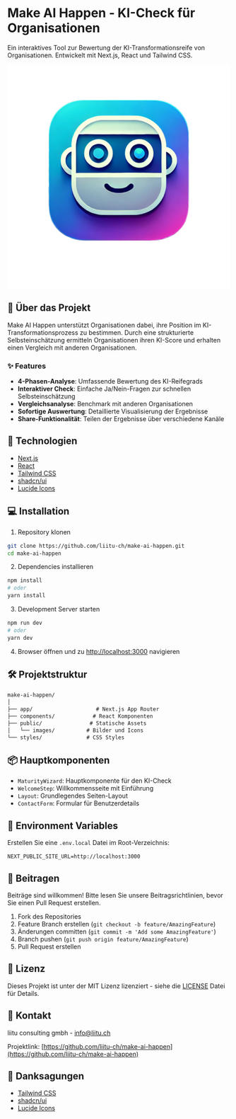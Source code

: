 # Make AI Happen - KI-Check für Organisationen

Ein interaktives Tool zur Bewertung der KI-Transformationsreife von Organisationen. Entwickelt mit Next.js, React und Tailwind CSS.

![Make AI Happen Logo](/public/images/logo.png)

## 🎯 Über das Projekt

Make AI Happen unterstützt Organisationen dabei, ihre Position im KI-Transformationsprozess zu bestimmen. Durch eine strukturierte Selbsteinschätzung ermitteln Organisationen ihren KI-Score und erhalten einen Vergleich mit anderen Organisationen.

### ✨ Features

- **4-Phasen-Analyse**: Umfassende Bewertung des KI-Reifegrads
- **Interaktiver Check**: Einfache Ja/Nein-Fragen zur schnellen Selbsteinschätzung
- **Vergleichsanalyse**: Benchmark mit anderen Organisationen
- **Sofortige Auswertung**: Detaillierte Visualisierung der Ergebnisse
- **Share-Funktionalität**: Teilen der Ergebnisse über verschiedene Kanäle

## 🚀 Technologien

- [Next.js](https://nextjs.org/)
- [React](https://reactjs.org/)
- [Tailwind CSS](https://tailwindcss.com/)
- [shadcn/ui](https://ui.shadcn.com/)
- [Lucide Icons](https://lucide.dev/)

## 💻 Installation

1. Repository klonen
```bash
git clone https://github.com/liitu-ch/make-ai-happen.git
cd make-ai-happen
```

2. Dependencies installieren
```bash
npm install
# oder
yarn install
```

3. Development Server starten
```bash
npm run dev
# oder
yarn dev
```

4. Browser öffnen und zu [http://localhost:3000](http://localhost:3000) navigieren

## 🛠 Projektstruktur

```
make-ai-happen/
│
├── app/                    # Next.js App Router
├── components/            # React Komponenten
├── public/               # Statische Assets
│   └── images/          # Bilder und Icons
└── styles/              # CSS Styles
```

## 📦 Hauptkomponenten

- `MaturityWizard`: Hauptkomponente für den KI-Check
- `WelcomeStep`: Willkommensseite mit Einführung
- `Layout`: Grundlegendes Seiten-Layout
- `ContactForm`: Formular für Benutzerdetails

## 🔑 Environment Variables

Erstellen Sie eine `.env.local` Datei im Root-Verzeichnis:

```env
NEXT_PUBLIC_SITE_URL=http://localhost:3000
```

## 🤝 Beitragen

Beiträge sind willkommen! Bitte lesen Sie unsere Beitragsrichtlinien, bevor Sie einen Pull Request erstellen.

1. Fork des Repositories
2. Feature Branch erstellen (`git checkout -b feature/AmazingFeature`)
3. Änderungen committen (`git commit -m 'Add some AmazingFeature'`)
4. Branch pushen (`git push origin feature/AmazingFeature`)
5. Pull Request erstellen

## 📝 Lizenz

Dieses Projekt ist unter der MIT Lizenz lizenziert - siehe die [LICENSE](LICENSE) Datei für Details.

## 📧 Kontakt

liitu consulting gmbh - [info@liitu.ch](mailto:info@liitu.ch)

Projektlink: [https://github.com/liitu-ch/make-ai-happen](https://github.com/liitu-ch/make-ai-happen)

## 🙏 Danksagungen

- [Tailwind CSS](https://tailwindcss.com)
- [shadcn/ui](https://ui.shadcn.com)
- [Lucide Icons](https://lucide.dev)
